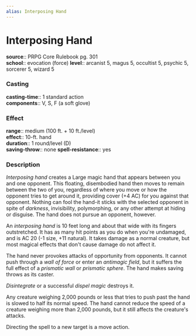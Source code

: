```yaml
---
alias: Interposing Hand
---
```


# Interposing Hand 

**source**:: PRPG Core Rulebook pg. 301  
**school**:: evocation (force)
**level**:: arcanist 5, magus 5, occultist 5, psychic 5, sorcerer 5, wizard 5

### Casting 

**casting-time**:: 1 standard action  
**components**:: V, S, F (a soft glove)

### Effect 

**range**:: medium (100 ft. + 10 ft./level)  
**effect**:: 10-ft. hand  
**duration**:: 1 round/level (D)  
**saving-throw**:: none
**spell-resistance**:: yes

### Description 

*Interposing hand* creates a Large magic hand that appears between you and one opponent. This floating, disembodied hand then moves to remain between the two of you, regardless of where you move or how the opponent tries to get around it, providing cover (+4 AC) for you against that opponent. Nothing can fool the hand-it sticks with the selected opponent in spite of *darkness*, invisibility, polymorphing, or any other attempt at hiding or disguise. The hand does not pursue an opponent, however.  
  
An *interposing hand* is 10 feet long and about that wide with its fingers outstretched. It has as many hit points as you do when you're undamaged, and is AC 20 (-1 size, +11 natural). It takes damage as a normal creature, but most magical effects that don't cause damage do not affect it.  
  
The hand never provokes attacks of opportunity from opponents. It cannot push through a *wall of force* or enter an *antimagic field*, but it suffers the full effect of a *prismatic wall* or *prismatic sphere*. The hand makes saving throws as its caster.  
  
*Disintegrate* or a successful *dispel magic* destroys it.  
  
Any creature weighing 2,000 pounds or less that tries to push past the hand is slowed to half its normal speed. The hand cannot reduce the speed of a creature weighing more than 2,000 pounds, but it still affects the creature's attacks.  
  
Directing the spell to a new target is a move action.
